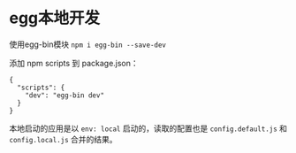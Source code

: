 # egg本地开发
使用egg-bin模块
`npm i egg-bin --save-dev`


添加 npm scripts 到 package.json：
```
{
  "scripts": {
    "dev": "egg-bin dev"
  }
}
```

本地启动的应用是以 `env: local` 启动的，读取的配置也是 `config.default.js` 和` config.local.js` 合并的结果。
